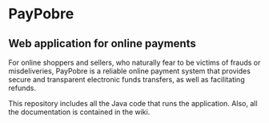# PayPobre
## Web application for online payments

For online shoppers and sellers, who naturally fear to be victims of frauds or misdeliveries, PayPobre is a reliable online payment system that provides secure and transparent electronic funds transfers, as well as facilitating refunds.

This repository includes all the Java code that runs the application. Also, all the documentation is contained in the wiki.
